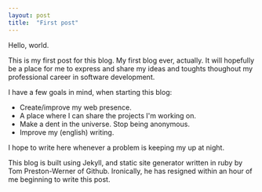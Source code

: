 ```yaml
---
layout: post
title:  "First post"
---
```


Hello, world.

This is my first post for this blog. My first blog ever, actually.
It will hopefully be a place for me to express and share my ideas and toughts thoughout my professional career in software development.

I have a few goals in mind, when starting this blog:

- Create/improve my web presence.
- A place where I can share the projects I'm working on.
- Make a dent in the universe. Stop being anonymous.
- Improve my (english) writing.

I hope to write here whenever a problem is keeping my up at night.

This blog is built using Jekyll, and static site generator written in ruby by Tom Preston-Werner of Github.
Ironically, he has resigned within an hour of me beginning to write this post.

